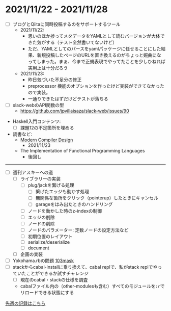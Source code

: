 # 2021/11/22 - 2021/11/28

- [ ] ブログとQiitaに同時投稿するのをサポートするツール
    - 2021/11/22:
        - 思いのほか捗ってメタデータをYAMLとして読むバージョンが大体できた気がする（テスト全然書いてないけど）
        - ただ、YAMLとしてのパースをyamlパッケージに任せることにした結果、新規投稿したページのURLを置き換えるのがちょっと婉曲になってしまった。まぁ、今まで正規表現でやってたことを少しひねれば実用上は十分だろう
    - 2021/11/23:
        - 昨日気づいた不足分の修正
        - preprocessor 機能のオプションを作ったけど実装ができてなかったので実装。
        - 一通りできたはずだけどテストが落ちる
- [ ] slack-webのAPI関数の型
    - <https://github.com/jpvillaisaza/slack-web/issues/90>
- Haskell入門コンテンツ:
    - [ ] 課題12の不足箇所を埋める
- 読書など:
    - [Modern Compiler Design](https://www.springer.com/jp/book/9781461446989)
        - 2021/11/23
    - The Implementation of Functional Programming Languages
        - 後回し

------

- [ ] 週刊アスキーへの道
    - [ ] ライブラリーの実装
        - [ ] plug/jackを繋げる処理
            - [ ] 繋げたエッジも動かす処理
            - [ ] 無関係な箇所をクリック（pointerup）したときにキャンセル
            - [ ] garageをはみ出たときのハンドリング
        - [ ] ノードを動かした時のz-indexの制御
        - [ ] エッジの削除
        - [ ] ノードの削除
        - [ ] ノードのパラメーター: 定数ノードの設定方法など
        - [ ] 初期位置のレイアウト
        - [ ] serialize/deserialize
        - [ ] document
    - [ ] 企画の実装
- [ ] Yokohama.rbの問題 [103mask](http://nabetani.sakura.ne.jp/yokohamarb/103mask/)
- [ ] stackからcabal-installに乗り換えて、cabal replで、私がstack replでやっていたことができるか試すチャレンジ
    - [ ] 現在のcabal・stackの仕様を調査
    - cabalファイル内の（other-modulesも含む）すべてのモジュールを`:r`でリロードできる状態にする

[先週の記録はこちら](https://github.com/igrep/daily-commits/blob/d429393e2b25d7ffaa76b4bb69c96f71f1befc9e/yesterday.md)
